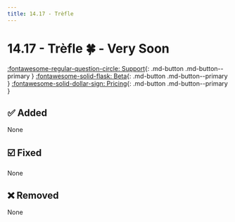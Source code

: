 ```yaml
---
title: 14.17 - Trèfle
---
```

# 14.17 - Trèfle :four_leaf_clover: - Very Soon

[:fontawesome-regular-question-circle: Support](/support/){: .md-button .md-button--primary }
[:fontawesome-solid-flask: Beta](/documentation/becoming-external-tester/){: .md-button .md-button--primary }
[:fontawesome-solid-dollar-sign: Pricing](/documentation/pricing){: .md-button .md-button--primary }

## :white_check_mark: Added
None

## :ballot_box_with_check: Fixed
None

## :x: Removed
None